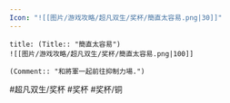 ```yaml
---
Icon: "![[图片/游戏攻略/超凡双生/奖杯/簡直太容易.png|30]]"
---
```

```ad-common-bronze-trophy
title: (Title:: "簡直太容易")
![[图片/游戏攻略/超凡双生/奖杯/簡直太容易.png|100]]

(Comment:: "和將軍一起前往抑制力場.")
```

#超凡双生/奖杯 #奖杯 #奖杯/铜
